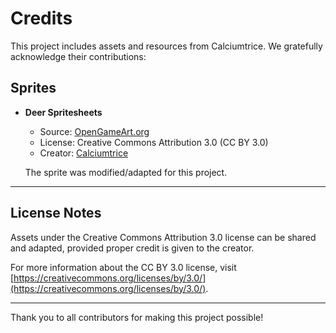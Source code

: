 # Credits

This project includes assets and resources from Calciumtrice. We gratefully acknowledge their contributions:

## Sprites
- **Deer Spritesheets**  
  - Source: [OpenGameArt.org](https://opengameart.org/content/deer)  
  - License: Creative Commons Attribution 3.0 (CC BY 3.0)  
  - Creator: [Calciumtrice](https://opengameart.org/users/calciumtrice)

  The sprite was modified/adapted for this project.

---

## License Notes
Assets under the Creative Commons Attribution 3.0 license can be shared and adapted, provided proper credit is given to the creator.

For more information about the CC BY 3.0 license, visit [https://creativecommons.org/licenses/by/3.0/](https://creativecommons.org/licenses/by/3.0/).

---

Thank you to all contributors for making this project possible!
